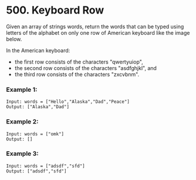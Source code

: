 # 500. Keyboard Row
Given an array of strings words, return the words that can be typed using letters of the alphabet on only one row of American keyboard like the image below.

In the American keyboard:

- the first row consists of the characters "qwertyuiop",
- the second row consists of the characters "asdfghjkl", and
- the third row consists of the characters "zxcvbnm".

### Example 1:
```
Input: words = ["Hello","Alaska","Dad","Peace"]
Output: ["Alaska","Dad"]
```

### Example 2:
```
Input: words = ["omk"]
Output: []
```

### Example 3:
```
Input: words = ["adsdf","sfd"]
Output: ["adsdf","sfd"]
```